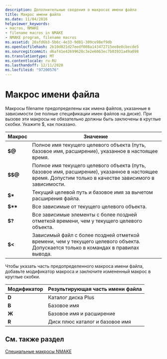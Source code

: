 ```yaml
---
description: Дополнительные сведения о макросах имени файла
title: Макрос имени файла
ms.date: 11/04/2016
helpviewer_keywords:
- macros, NMAKE
- filename macros in NMAKE
- NMAKE program, filename macros
ms.assetid: 20afd6b3-5b6c-4e33-9d01-309ce98ef9db
ms.openlocfilehash: 2b10d021d27eedf008a143472715ee8e0cbecde5
ms.sourcegitcommit: d6af41e42699628c3e2e6063ec7b03931a49a098
ms.translationtype: MT
ms.contentlocale: ru-RU
ms.lasthandoff: 12/11/2020
ms.locfileid: "97200576"
---
```

# <a name="filename-macros"></a>Макрос имени файла

Макросы filename предопределены как имена файлов, указанные в зависимости (не полные спецификации имен файлов на диске). При вызове эти макросы не обязательно должны быть заключены в круглые скобки. Укажите $, как показано.

|Макрос|Значение|
|-----------|-------------|
|**$\@**|Полное имя текущего целевого объекта (путь, базовое имя, расширение), указанное в настоящее время.|
|**$$\@**|Полное имя текущего целевого объекта (путь, базовое имя, расширение), указанное в настоящее время. Допустим только в качестве зависимого в зависимости.|
|**$&#42;**|Текущий целевой путь и базовое имя за вычетом расширения файла.|
|**$&#42;&#42;**|Все зависимые от текущего целевого объекта.|
|**$?**|Все зависимые элементы с более поздней отметкой времени, чем у текущего целевого объекта.|
|**$<**|Зависимый файл с более поздней отметкой времени, чем у текущего целевого объекта. Допускается только в командах в правилах вывода.|

Чтобы указать часть предопределенного макроса имени файла, добавьте модификатор макроса и заключите измененный макрос в круглые скобки.

|Модификатор|Результирующая часть имени файла|
|--------------|-----------------------------|
|**D**|Каталог диска Plus|
|**B**|Базовое имя|
|**Ж**|Базовое имя и расширение|
|**R**|Диск плюс каталог и базовое имя|

## <a name="see-also"></a>См. также раздел

[Специальные макросы NMAKE](special-nmake-macros.md)

